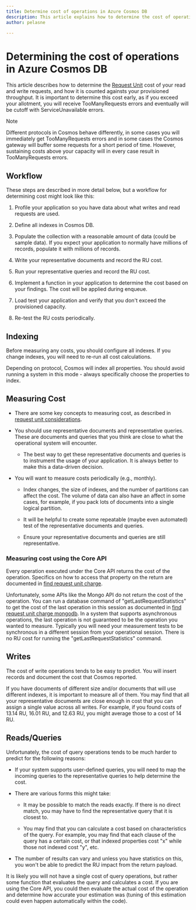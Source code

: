 ```yaml
---
title: Determine cost of operations in Azure Cosmos DB
description: This article explains how to determine the cost of operations in Azure Cosmos DB.
author: pelasne

---
```


# Determining the cost of operations in Azure Cosmos DB

This article describes how to determine the [Request Unit](request-units.md) cost of your read and write requests, and how it is counted againsts your provisioned throughput. 
It is important to determine this cost early, as if you exceed your allotment, you will receive TooManyRequests errors and eventually will be cutoff with ServiceUnavailable errors.

> [!NOTE]
> Different protocols in Cosmos behave differently, in some cases you will immediately get TooManyRequests errors and in some cases the Cosmos gateway will buffer some requests for a short period of time. However, sustaining costs above your capacity will in every case result in TooManyRequests errors.

## Workflow

These steps are described in more detail below, but a workflow for determining cost might look like this:

1. Profile your application so you have data about what writes and read requests are used.

1. Define all indexes in Cosmos DB.

1. Populate the collection with a reasonable amount of data (could be sample data). If you expect your application to normally have millions of records, populate it with millions of records.

1. Write your representative documents and record the RU cost.

1. Run your representative queries and record the RU cost.

1. Implement a function in your application to determine the cost based on your findings. The cost will be applied during enqueue.

1. Load test your application and verify that you don't exceed the provisioned capacity.

1. Re-test the RU costs periodically.

## Indexing

Before measuring any costs, you should configure all indexes. If you change indexes, you will need to re-run all cost calculations.

Depending on protocol, Cosmos will index all properties. You should avoid running a system in this mode - always specifically choose the properties to index.

## Measuring Cost

- There are some key concepts to measuring cost, as described in [request unit considerations](request-units.md#request-unit-considerations).

- You should use representative documents and representative queries. These are documents and queries that you think are close to what the operational system will encounter.

  - The best way to get these representative documents and queries is to instrument the usage of your application. It is always better to make this a data-driven decision.

- You will want to measure costs periodically (e.g., monthly).

  - Index changes, the size of indexes, and the number of partitions can affect the cost. The volume of data can also have an affect in some cases, for example, if you pack lots of documents into a single logical partition.

  - It will be helpful to create some repeatable (maybe even automated) test of the representative documents and queries.

  - Ensure your representative documents and queries are still representative.

### Measuring cost using the Core API

Every operation executed under the Core API returns the cost of the operation. Specifics on how to access that property on the return are documented in 
[find request unit charge](find-request-unit-charge.md).

Unfortunately, some APIs like the Mongo API do not return the cost of the operation. You can run a database command of "getLastRequestStatistics" to get the 
cost of the last operation in this session as documented in [find request unit charge mongodb](find-request-unit-charge-mongodb). 
In a system that supports asynchronous operations, the last operation is not guaranteed to be the operation you wanted to measure.
Typically you will need your measurement tests to be synchronous in a different session from your operational session. There is no RU cost for running the 
"getLastRequestStatistics" command.

## Writes

The cost of write operations tends to be easy to predict. You will insert records and document the cost that Cosmos reported.

If you have documents of different size and/or documents that will use different indexes, it is important to measure all of them. 
You may find that all your representative documents are close enough in cost that you can assign a single value across all writes. 
For example, if you found costs of 13.14 RU, 16.01 RU, and 12.63 RU, you might average those to a cost of 14 RU.

## Reads/Queries

Unfortunately, the cost of query operations tends to be much harder to predict for the following reasons:

- If your system supports user-defined queries, you will need to map the incoming queries to the representative queries to help determine the cost. 
- There are various forms this might take:

  - It may be possible to match the reads exactly. If there is no direct match, you may have to find the representative query that it is closest to.

  - You may find that you can calculate a cost based on characteristics of the query. For example, you may find that each clause of the query has a certain cost, 
  or that indexed properties cost "x" while those not indexed cost "y", etc.

- The number of results can vary and unless you have statistics on this, you won't be able to predict the RU impact from the return payload.

It is likely you will not have a single cost of query operations, but rather some function that evaluates the query and calculates a cost. 
If you are using the Core API, you could then evaluate the actual cost of the operation and determine how accurate your estimation was 
(tuning of this estimation could even happen automatically within the code). 

